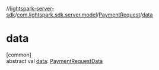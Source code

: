 //[lightspark-server-sdk](../../../index.md)/[com.lightspark.sdk.server.model](../index.md)/[PaymentRequest](index.md)/[data](data.md)

# data

[common]\
abstract val [data](data.md): [PaymentRequestData](../-payment-request-data/index.md)
